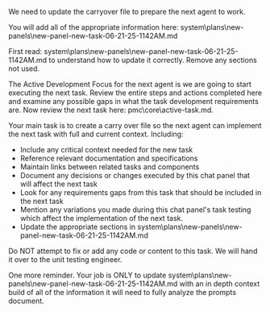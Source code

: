 We need to update the carryover file to prepare the next agent to work.  

You will add all of the appropriate information here:
system\plans\new-panels\new-panel-new-task-06-21-25-1142AM.md

First read: system\plans\new-panels\new-panel-new-task-06-21-25-1142AM.md to understand how to update it correctly. Remove any sections not used.

The Active Development Focus for the next agent is we are going to start executing the next task. Review the entire steps and actions completed here and examine any possible gaps in what the task development requirements are. Now review the next task here: pmc\core\active-task.md.

Your main task is to create a carry over file so the next agent can implement the next task with full and current context. Including:
   - Include any critical context needed for the new task
   - Reference relevant documentation and specifications
   - Maintain links between related tasks and components
   - Document any decisions or changes executed by this chat panel that will affect the next task
   - Look for any requirements gaps from this task that should be included in the next task
   - Mention any variations you made during this chat panel's task testing which affect the implementation of the next task.
   - Update the appropriate sections in system\plans\new-panels\new-panel-new-task-06-21-25-1142AM.md

Do NOT attempt to fix or add any code or content to this task. We will hand it over to the unit testing engineer.  

One more reminder. Your job is ONLY to update system\plans\new-panels\new-panel-new-task-06-21-25-1142AM.md with an in depth context build of all of the information it will need to fully analyze the prompts document.